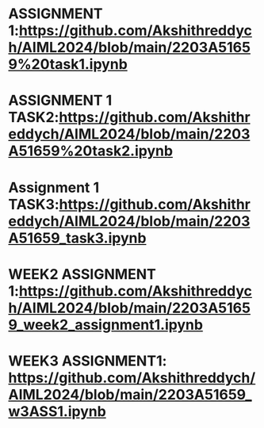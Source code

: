 # ASSIGNMENT 1:https://github.com/Akshithreddych/AIML2024/blob/main/2203A51659%20task1.ipynb
# ASSIGNMENT 1 TASK2:https://github.com/Akshithreddych/AIML2024/blob/main/2203A51659%20task2.ipynb
# Assignment 1 TASK3:https://github.com/Akshithreddych/AIML2024/blob/main/2203A51659_task3.ipynb
# WEEK2 ASSIGNMENT 1:https://github.com/Akshithreddych/AIML2024/blob/main/2203A51659_week2_assignment1.ipynb
# WEEK3 ASSIGNMENT1: https://github.com/Akshithreddych/AIML2024/blob/main/2203A51659_w3ASS1.ipynb
